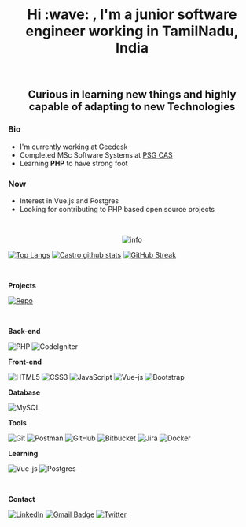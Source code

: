 <h1 align=center> Hi :wave: , I'm a junior software engineer working in TamilNadu, India </h1> 
<br />
<h2 align=center> Curious in learning new things and highly capable of adapting to new Technologies</h2>
<!-- <img src="https://komarev.com/ghpvc/?username=Castro456&color=brightgreen" alt="Castro456"/> -->

### Bio
- I'm currently working at <a href="https://geedesk.com/" target="_blank">Geedesk</a>
- Completed MSc Software Systems at <a href="https://www.psgcas.ac.in/" target="_blank">PSG CAS</a>
- Learning <b>PHP</b> to have strong foot

### Now
- Interest in Vue.js and Postgres
- Looking for contributing to PHP based open source projects 

<br />

<p align=center>
<img src="https://github-profile-summary-cards.vercel.app/api/cards/profile-details?username=Castro456&theme=vue" alt="info">
</p>


[![Top Langs](https://github-readme-stats.vercel.app/api/top-langs/?username=Castro456&exclude_repo=Sample&layout=compact)](https://github.com/Castro456) [![Castro github stats](https://github-readme-stats.vercel.app/api?username=Castro456)](https://github.com/Castro456/) [![GitHub Streak](https://github-readme-streak-stats.herokuapp.com?user=Castro456&theme=swift)](https://github.com/Castro456/)
 <!-- <img alt="GIF" src="https://media.giphy.com/media/k0ijJhqrUP4T2EvmJ1/giphy.gif" width="250" height="167" /> -->
<!-- https://media.giphy.com/media/k0ijJhqrUP4T2EvmJ1/giphy.gif -->
<!-- https://media.giphy.com/media/hpXdHPfFI5wTABdDx9/giphy.gif -->
<!-- https://media.giphy.com/media/PI3QGKFN6XZUCMMqJm/giphy.gif -->
<!-- <img alt="GIF" src="https://user-images.githubusercontent.com/5355808/139111924-210cc6fa-9fb1-4dac-929d-6324a5836a92.gif" width="250" height="164" /> -->

<br />

**Projects**

[![Repo](https://github-readme-stats.vercel.app/api/pin/?username=Castro456&repo=CodeIgniter-to-do)](https://github.com/Castro456/CodeIgniter-to-do)

<br />

**Back-end**

![PHP](https://img.shields.io/badge/PHP-%23777BB4.svg?style=flat-square&logo=php&logoColor=white)
![CodeIgniter](https://img.shields.io/badge/CodeIgniter-%23EF4223.svg?style=flat-square&logo=codeIgniter&logoColor=white)


**Front-end**

![HTML5](https://img.shields.io/badge/-HTML5-%23E44D27?style=flat-square&logo=html5&logoColor=ffffff)
![CSS3](https://img.shields.io/badge/-CSS3-%231572B6?style=flat-square&logo=css3)
![JavaScript](https://img.shields.io/badge/-JavaScript-%23F7DF1C?style=flat-square&logo=javascript&logoColor=000000&labelColor=%23F7DF1C&color=%23FFCE5A)
![Vue-js](https://img.shields.io/badge/-Vue-4fc08d?style=flat&logo=vuedotjs&logoColor=fff)
![Bootstrap](https://img.shields.io/badge/-bootstrap-%23563D7C?style=flat-square&logo=bootstrap&logoColor=white)


**Database**

![MySQL](https://img.shields.io/badge/MySQL-%2300f.svg?style=flat-square&logo=mysql&logoColor=white)


**Tools**

![Git](https://img.shields.io/badge/git-%23F05033.svg?style=flat-square&logo=git&logoColor=white)
![Postman](https://img.shields.io/badge/Postman-FF6C37?style=flat-square&logo=postman&logoColor=white)
![GitHub](https://img.shields.io/badge/github-%23121011.svg?style=flat-square&logo=github&logoColor=white)
![Bitbucket](https://img.shields.io/badge/bitbucket-%230047B3.svg?style=flat-square&logo=bitbucket&logoColor=white)
![Jira](https://img.shields.io/badge/jira-%230A0FFF.svg?style=flat-square&logo=jira&logoColor=white)
![Docker](https://img.shields.io/badge/docker-%230db7ed.svg?style=flat-square&logo=docker&logoColor=white)


**Learning**

![Vue-js](https://img.shields.io/badge/-Vue-4fc08d?style=flat-square&logo=vuedotjs&logoColor=fff)
![Postgres](https://img.shields.io/badge/postgres-%23316192.svg?style=flat-square&logo=postgresql&logoColor=white)

<br />

**Contact**

[![LinkedIn](https://img.shields.io/badge/linkedin-%230077B5.svg?style=flat-square&logo=linkedin&logoColor=white&link=https://www.linkedin.com/in/castro-m-s/)](https://www.linkedin.com/in/castro-m-s/)
[![Gmail Badge](https://img.shields.io/badge/Gmail-c14438?style=flat-square&logo=Gmail&logoColor=white&link=mailto:castrosid456@gmail.com)](mailto:castrosid456@gmail.com)
[![Twitter](https://img.shields.io/badge/Twitter-%231DA1F2.svg?style=flat-square&logo=Twitter&logoColor=white&link=https://twitter.com/castro_zac)](https://twitter.com/castro_zac)